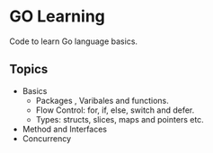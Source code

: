 # GO Learning
Code to learn Go language basics. 

## Topics
* Basics
    * Packages , Varibales and functions.
    * Flow Control: for, if, else, switch and defer.
    * Types: structs, slices, maps and pointers etc.
* Method and Interfaces
* Concurrency
    

